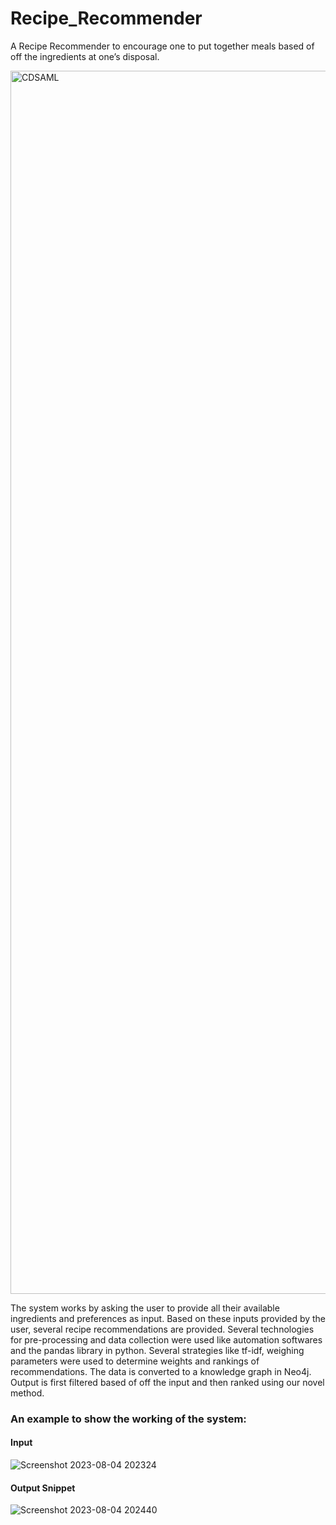 # Recipe_Recommender
A Recipe Recommender to encourage one to put together meals based of off the ingredients at one’s disposal.

<img width="1957" alt="CDSAML" src="https://github.com/UtkarshBagaria/Recipe_Recommender/assets/79400700/70e5a914-20e6-4846-8df3-ab98d2afd0c3">

The system works by asking the user to provide all their available ingredients and preferences as input. Based on these inputs provided by the user, several recipe recommendations are provided.
Several technologies for pre-processing and data collection were used like automation softwares and the pandas library in python. 
Several strategies like tf-idf, weighing parameters were used to determine weights and rankings of recommendations.
The data is converted to a knowledge graph in Neo4j. Output is first filtered based of off the input and then ranked using our novel method.

### An example to show the working of the system:


#### Input

![Screenshot 2023-08-04 202324](https://github.com/UtkarshBagaria/Recipe_Recommender/assets/79400700/6335637b-8024-4ddc-be8b-1cd585759cdd)
#### Output Snippet

![Screenshot 2023-08-04 202440](https://github.com/UtkarshBagaria/Recipe_Recommender/assets/79400700/7a3909b1-4673-474b-a533-af77bfbe654f)


